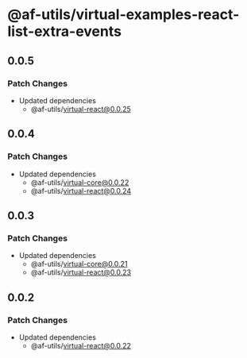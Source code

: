# @af-utils/virtual-examples-react-list-extra-events

## 0.0.5

### Patch Changes

- Updated dependencies
  - @af-utils/virtual-react@0.0.25

## 0.0.4

### Patch Changes

- Updated dependencies
  - @af-utils/virtual-core@0.0.22
  - @af-utils/virtual-react@0.0.24

## 0.0.3

### Patch Changes

- Updated dependencies
  - @af-utils/virtual-core@0.0.21
  - @af-utils/virtual-react@0.0.23

## 0.0.2

### Patch Changes

- Updated dependencies
  - @af-utils/virtual-react@0.0.22
